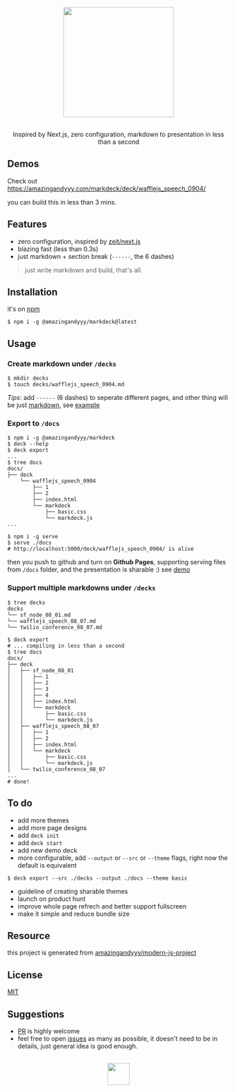 <div align="center" style="margin-top: 30px; margin-bottom: 30px">
    <img src="https://user-images.githubusercontent.com/7886068/62777794-60331580-ba63-11e9-9e32-4b937a81ab08.png" width="250px"/>
</div>

<p align="center">
Inspired by Next.js, zero configuration, markdown to presentation in less than a second
</p>

## Demos

Check out https://amazingandyyy.com/markdeck/deck/wafflejs_speech_0904/

you can build this in less than 3 mins.

## Features

- zero configuration, inspired by [zeit/next.js](https://github.com/zeit/next.js)
- blazing fast (less than 0.3s)
- just markdown + section break (`------`, the 6 dashes)

> just write markdown and build, that's all.

## Installation

it's on [npm](https://www.npmjs.com/package/@amazingandyyy/markdeck)

```
$ npm i -g @amazingandyyy/markdeck@latest
```

## Usage

### Create markdown under `/decks`

```terminal
$ mkdir decks
$ touch decks/wafflejs_speech_0904.md
```

*Tips*: add `------` (6 dashes) to seperate different pages, and other thing will be just [markdown](https://guides.github.com/features/mastering-markdown/), see [example](https://github.com/amazingandyyy/markdeck/blob/master/decks/wafflejs_speech_0904.md)

### Export to `/docs`

```terminal
$ npm i -g @amazingandyyy/markdeck
$ deck --help
$ deck export
...
$ tree docs
docs/
├── deck
    └── wafflejs_speech_0904
        ├── 1
        ├── 2
        ├── index.html
        └── markdeck
            ├── basic.css
            └── markdeck.js
...

$ npm i -g serve
$ serve ./docs
# http://localhost:5000/deck/wafflejs_speech_0904/ is alive
```

then you push to github and turn on **Github Pages**, supporting serving files from `/docs` folder, and the presentation is sharable :) see [demo](https://www.amazingandyyy.com/markdeck/deck/wafflejs_speech_0904/)

### Support multiple markdowns under `/decks`

```terminal
$ tree decks
decks
└── sf_node_08_01.md
└── wafflejs_speech_08_07.md
└── twilio_conference_08_07.md

$ deck export
# ... compiling in less than a second
$ tree docs
docs/
├── deck
│   ├── sf_node_08_01
│   │   ├── 1
│   │   ├── 2
│   │   ├── 3
│   │   ├── 4
│   │   ├── index.html
│   │   └── markdeck
│   │       ├── basic.css
│   │       └── markdeck.js
│   ├── wafflejs_speech_08_07
│   │   ├── 1
│   │   ├── 2
│   │   ├── index.html
│   │   └── markdeck
│   │       ├── basic.css
│   │       └── markdeck.js
│   └── twilio_conference_08_07
...
# done!
```

## To do

- add more themes
- add more page designs
- add `deck init`
- add `deck start`
- add new demo deck
- more configurable, add `--output` or `--src` or `--theme` flags, right now the default is equivalent

```terminal
$ deck export --src ./decks --output ./docs --theme basic
```

- guideline of creating sharable themes
- launch on product hunt
- improve whole page refrech and better support fullscreen
- make it simple and reduce bundle size

## Resource

this project is generated from [amazingandyyy/modern-js-project](https://github.com/amazingandyyy/modern-js-project)

## License

[MIT](https://raw.githubusercontent.com/amazingandyyy/markdeck/master/license)

## Suggestions

- [PR](https://github.com/amazingandyyy/markdeck/pulls) is highly welcome
- feel free to open [issues](https://github.com/amazingandyyy/markdeck/issues) as many as possible, it doesn't need to be in details, just general idea is good enough.


<div align="center" style="margin-top: 30px;">
    <img src="https://user-images.githubusercontent.com/7886068/62777794-60331580-ba63-11e9-9e32-4b937a81ab08.png" height="50px"/>
</div>
